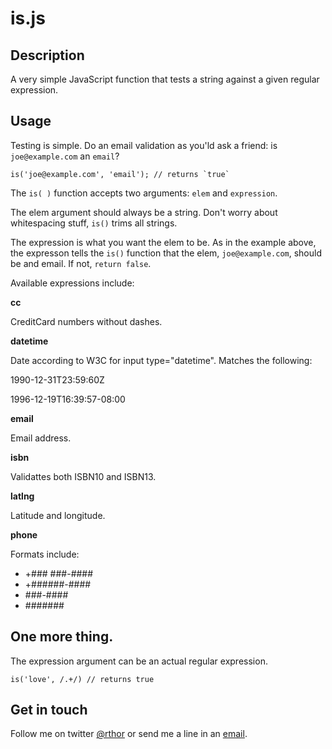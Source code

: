 # is.js

## Description

A very simple JavaScript function that tests a string against a given regular expression.

## Usage

Testing is simple. Do an email validation as you'ld ask a friend: is `joe@example.com` an `email`?

	is('joe@example.com', 'email'); // returns `true`

The `is( )` function accepts two arguments: `elem` and `expression`.

The elem argument should always be a string. Don't worry about whitespacing stuff, `is()` trims all strings.

The expression is what you want the elem to be. As in the example above, the expresson tells the `is()` function that the elem, `joe@example.com`, should be and email. If not, `return false`.

Available expressions include:

**cc**

CreditCard numbers without dashes.

**datetime**

Date according to W3C for input type="datetime". Matches the following:

1990-12-31T23:59:60Z

1996-12-19T16:39:57-08:00

**email**

Email address.

**isbn**

Validattes both ISBN10 and ISBN13.

**latlng**

Latitude and longitude.

**phone**

Formats include:

- +### ###-####
- +######-####
- \###-####
- \#######

## One more thing.

The expression argument can be an actual regular expression.

	is('love', /.+/) // returns true

## Get in touch

Follow me on twitter [@rthor](http://twitter.com/rthor) or send me a line in an [email](mailto:ragnar@ylgur.is).